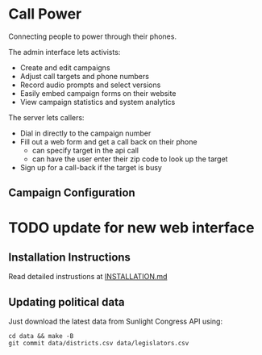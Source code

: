 Call Power
==============

Connecting people to power through their phones.

The admin interface lets activists:

* Create and edit campaigns
* Adjust call targets and phone numbers
* Record audio prompts and select versions
* Easily embed campaign forms on their website
* View campaign statistics and system analytics

The server lets callers:

* Dial in directly to the campaign number
* Fill out a web form and get a call back on their phone
    * can specify target in the api call
    * can have the user enter their zip code to look up the target
* Sign up for a call-back if the target is busy


Campaign Configuration
----------------------

# TODO update for new web interface


Installation Instructions
-------------------
Read detailed instrustions at [INSTALLATION.md](INSTALLATION.md)


Updating political data
--------------------------------
Just download the latest data from Sunlight Congress API using:

    cd data && make -B
    git commit data/districts.csv data/legislators.csv
